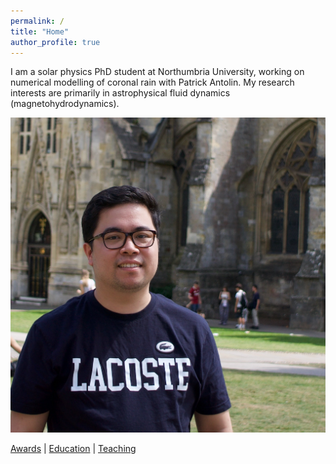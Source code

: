```yaml
---
permalink: /
title: "Home"
author_profile: true
---
```


I am a solar physics PhD student at Northumbria University, working on numerical modelling of coronal rain with Patrick Antolin. My research interests are primarily in astrophysical fluid dynamics (magnetohydrodynamics).

<img src="images/Website-Photo.jpeg" alt="Myself">

[Awards](/awards/) | [Education](/education/) | [Teaching](/teaching/)
